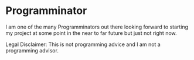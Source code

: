 <h1>Programminator</h1>
I am one of the many Programminators out there looking forward to starting my project at some point in the near to far future but just not right now.

Legal Disclaimer: This is not programming advice and I am not a programming advisor.
